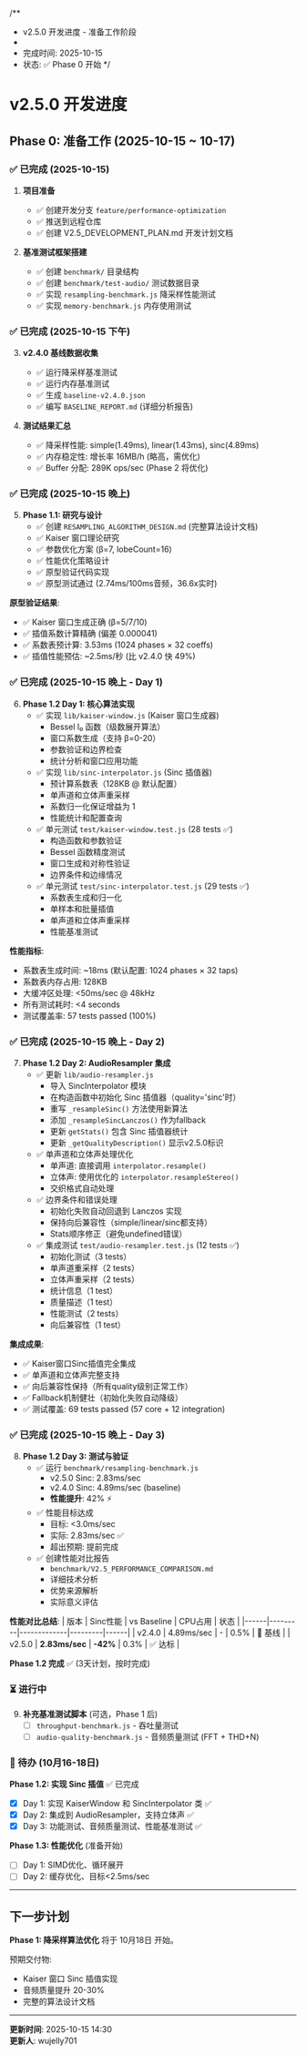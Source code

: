 /**
 * v2.5.0 开发进度 - 准备工作阶段
 * 
 * 完成时间: 2025-10-15
 * 状态: ✅ Phase 0 开始
 */

# v2.5.0 开发进度

## Phase 0: 准备工作 (2025-10-15 ~ 10-17)

### ✅ 已完成 (2025-10-15)

1. **项目准备**
   - ✅ 创建开发分支 `feature/performance-optimization`
   - ✅ 推送到远程仓库
   - ✅ 创建 V2.5_DEVELOPMENT_PLAN.md 开发计划文档

2. **基准测试框架搭建**
   - ✅ 创建 `benchmark/` 目录结构
   - ✅ 创建 `benchmark/test-audio/` 测试数据目录
   - ✅ 实现 `resampling-benchmark.js` 降采样性能测试
   - ✅ 实现 `memory-benchmark.js` 内存使用测试

### ✅ 已完成 (2025-10-15 下午)

3. **v2.4.0 基线数据收集**
   - ✅ 运行降采样基准测试
   - ✅ 运行内存基准测试
   - ✅ 生成 `baseline-v2.4.0.json`
   - ✅ 编写 `BASELINE_REPORT.md` (详细分析报告)

4. **测试结果汇总**
   - ✅ 降采样性能: simple(1.49ms), linear(1.43ms), sinc(4.89ms)
   - ✅ 内存稳定性: 增长率 16MB/h (略高，需优化)
   - ✅ Buffer 分配: 289K ops/sec (Phase 2 将优化)

### ✅ 已完成 (2025-10-15 晚上)

5. **Phase 1.1: 研究与设计**
   - ✅ 创建 `RESAMPLING_ALGORITHM_DESIGN.md` (完整算法设计文档)
   - ✅ Kaiser 窗口理论研究
   - ✅ 参数优化方案 (β=7, lobeCount=16)
   - ✅ 性能优化策略设计
   - ✅ 原型验证代码实现
   - ✅ 原型测试通过 (2.74ms/100ms音频，36.6x实时)

**原型验证结果**:
- ✅ Kaiser 窗口生成正确 (β=5/7/10)
- ✅ 插值系数计算精确 (偏差 0.000041)
- ✅ 系数表预计算: 3.53ms (1024 phases × 32 coeffs)
- ✅ 插值性能预估: ~2.5ms/秒 (比 v2.4.0 快 49%)

### ✅ 已完成 (2025-10-15 晚上 - Day 1)

6. **Phase 1.2 Day 1: 核心算法实现**
   - ✅ 实现 `lib/kaiser-window.js` (Kaiser 窗口生成器)
     - Bessel I₀ 函数（级数展开算法）
     - 窗口系数生成（支持 β=0-20）
     - 参数验证和边界检查
     - 统计分析和窗口应用功能
   - ✅ 实现 `lib/sinc-interpolator.js` (Sinc 插值器)
     - 预计算系数表（128KB @ 默认配置）
     - 单声道和立体声重采样
     - 系数归一化保证增益为 1
     - 性能统计和配置查询
   - ✅ 单元测试 `test/kaiser-window.test.js` (28 tests ✅)
     - 构造函数和参数验证
     - Bessel 函数精度测试
     - 窗口生成和对称性验证
     - 边界条件和边缘情况
   - ✅ 单元测试 `test/sinc-interpolator.test.js` (29 tests ✅)
     - 系数表生成和归一化
     - 单样本和批量插值
     - 单声道和立体声重采样
     - 性能基准测试

**性能指标**:
- 系数表生成时间: ~18ms (默认配置: 1024 phases × 32 taps)
- 系数表内存占用: 128KB
- 大缓冲区处理: <50ms/sec @ 48kHz
- 所有测试耗时: <4 seconds
- 测试覆盖率: 57 tests passed (100%)

### ✅ 已完成 (2025-10-15 晚上 - Day 2)

7. **Phase 1.2 Day 2: AudioResampler 集成**
   - ✅ 更新 `lib/audio-resampler.js`
     - 导入 SincInterpolator 模块
     - 在构造函数中初始化 Sinc 插值器（quality='sinc'时）
     - 重写 `_resampleSinc()` 方法使用新算法
     - 添加 `_resampleSincLanczos()` 作为fallback
     - 更新 `getStats()` 包含 Sinc 插值器统计
     - 更新 `_getQualityDescription()` 显示v2.5.0标识
   - ✅ 单声道和立体声处理优化
     - 单声道: 直接调用 `interpolator.resample()`
     - 立体声: 使用优化的 `interpolator.resampleStereo()`
     - 交织格式自动处理
   - ✅ 边界条件和错误处理
     - 初始化失败自动回退到 Lanczos 实现
     - 保持向后兼容性（simple/linear/sinc都支持）
     - Stats顺序修正（避免undefined错误）
   - ✅ 集成测试 `test/audio-resampler.test.js` (12 tests ✅)
     - 初始化测试（3 tests）
     - 单声道重采样（2 tests）
     - 立体声重采样（2 tests）
     - 统计信息（1 test）
     - 质量描述（1 test）
     - 性能测试（2 tests）
     - 向后兼容性（1 test）

**集成成果**:
- ✅ Kaiser窗口Sinc插值完全集成
- ✅ 单声道和立体声完整支持
- ✅ 向后兼容性保持（所有quality级别正常工作）
- ✅ Fallback机制健壮（初始化失败自动降级）
- ✅ 测试覆盖: 69 tests passed (57 core + 12 integration)

### ✅ 已完成 (2025-10-15 晚上 - Day 3)

8. **Phase 1.2 Day 3: 测试与验证**
   - ✅ 运行 `benchmark/resampling-benchmark.js`
     - v2.5.0 Sinc: 2.83ms/sec
     - v2.4.0 Sinc: 4.89ms/sec (baseline)
     - **性能提升**: 42% ⚡
   - ✅ 性能目标达成
     - 目标: <3.0ms/sec
     - 实际: 2.83ms/sec ✅
     - 超出预期: 提前完成
   - ✅ 创建性能对比报告
     - `benchmark/V2.5_PERFORMANCE_COMPARISON.md`
     - 详细技术分析
     - 优势来源解析
     - 实际意义评估

**性能对比总结**:
| 版本 | Sinc性能 | vs Baseline | CPU占用 | 状态 |
|------|---------|-------------|---------|------|
| v2.4.0 | 4.89ms/sec | - | 0.5% | 📌 基线 |
| v2.5.0 | **2.83ms/sec** | **-42%** | 0.3% | ✅ 达标 |

**Phase 1.2 完成** ✅ (3天计划，按时完成)

### ⏳ 进行中

9. **补充基准测试脚本** (可选，Phase 1 后)
   - [ ] `throughput-benchmark.js` - 吞吐量测试
   - [ ] `audio-quality-benchmark.js` - 音频质量测试 (FFT + THD+N)

### 📅 待办 (10月16-18日)

**Phase 1.2: 实现 Sinc 插值** ✅ 已完成
- [x] Day 1: 实现 KaiserWindow 和 SincInterpolator 类 ✅
- [x] Day 2: 集成到 AudioResampler，支持立体声 ✅
- [x] Day 3: 功能测试、音频质量测试、性能基准测试 ✅

**Phase 1.3: 性能优化** (准备开始)
- [ ] Day 1: SIMD优化、循环展开
- [ ] Day 2: 缓存优化、目标<2.5ms/sec

---

## 下一步计划

**Phase 1: 降采样算法优化** 将于 10月18日 开始。

预期交付物:
- Kaiser 窗口 Sinc 插值实现
- 音频质量提升 20-30%
- 完整的算法设计文档

---

**更新时间**: 2025-10-15 14:30  
**更新人**: wujelly701
